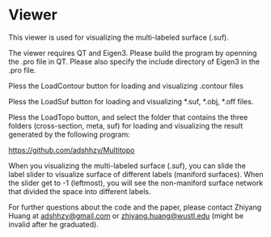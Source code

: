 # Viewer

This viewer is used for visualizing the multi-labeled surface (.suf).

The viewer requires QT and Eigen3. Please build the program by openning the .pro file in QT. Please also specify the include directory of Eigen3 in the .pro file.

Pless the LoadContour button for loading and visualizing .contour files

Pless the LoadSuf button for loading and visualizing *.suf, *.obj, *.off  files.

Pless the LoadTopo button, and select the folder that contains the three folders (cross-section, meta, suf) for loading and visualizing the result generated by the following program:

https://github.com/adshhzy/Multitopo

When you visualizing the multi-labeled surface (.suf), you can slide the label slider to visualize surface of different labels (maniford surfaces). When the slider get to -1 (leftmost), you will see the non-maniford surface network that divided the space into different labels.


For further questions about the code and the paper, please contact Zhiyang Huang at adshhzy@gmail.com or zhiyang.huang@wustl.edu (might be invalid after he graduated). 
